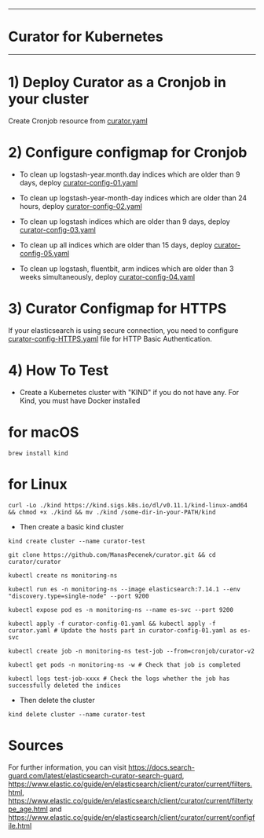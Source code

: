 ------------------------
# Curator for Kubernetes
------------------------

# 1) Deploy Curator as a Cronjob in your cluster

Create Cronjob resource from [curator.yaml](https://github.com/ManasPecenek/curator/blob/main/curator/curator.yaml)

# 2) Configure configmap for Cronjob


* To clean up logstash-year.month.day indices which are older than 9 days, deploy  [curator-config-01.yaml](https://github.com/ManasPecenek/curator/blob/main/curator/curator-config-01.yaml)

* To clean up logstash-year-month-day indices which are older than 24 hours, deploy   [curator-config-02.yaml](https://github.com/ManasPecenek/curator/blob/main/curator/curator-config-02.yaml)

* To clean up logstash indices which are older than 9 days, deploy [curator-config-03.yaml](https://github.com/ManasPecenek/curator/blob/main/curator/curator-config-03.yaml)

* To clean up all indices which are older than 15 days, deploy [curator-config-05.yaml](https://github.com/ManasPecenek/curator/blob/main/curator/curator-config-05.yaml)

* To clean up logstash, fluentbit, arm indices which are older than 3 weeks simultaneously, deploy [curator-config-04.yaml](https://github.com/ManasPecenek/curator/blob/main/curator/curator-config-04.yaml)


# 3) Curator Configmap for HTTPS

If your elasticsearch is using secure connection, you need to configure [curator-config-HTTPS.yaml](https://github.com/ManasPecenek/curator/blob/main/curator/curator-config-HTTPS.yaml) file for HTTP Basic Authentication.

# 4) How To Test

* Create a Kubernetes cluster with "KIND" if you do not have any. For Kind, you must have Docker installed

# for macOS

`brew install kind `

# for Linux

`curl -Lo ./kind https://kind.sigs.k8s.io/dl/v0.11.1/kind-linux-amd64 && chmod +x ./kind && mv ./kind /some-dir-in-your-PATH/kind`

* Then create a basic kind cluster

`kind create cluster --name curator-test`

`git clone https://github.com/ManasPecenek/curator.git && cd curator/curator`

`kubectl create ns monitoring-ns`

`kubectl run es -n monitoring-ns --image elasticsearch:7.14.1 --env "discovery.type=single-node" --port 9200`

`kubectl expose pod es -n monitoring-ns --name es-svc --port 9200`

`kubectl apply -f curator-config-01.yaml && kubectl apply -f curator.yaml # Update the hosts part in curator-config-01.yaml as es-svc`

`kubectl create job -n monitoring-ns test-job --from=cronjob/curator-v2`

`kubectl get pods -n monitoring-ns -w # Check that job is completed`

`kubectl logs test-job-xxxx # Check the logs whether the job has successfully deleted the indices`

* Then delete the cluster

`kind delete cluster --name curator-test`


# Sources

For further information, you can visit https://docs.search-guard.com/latest/elasticsearch-curator-search-guard, https://www.elastic.co/guide/en/elasticsearch/client/curator/current/filters.html, https://www.elastic.co/guide/en/elasticsearch/client/curator/current/filtertype_age.html and https://www.elastic.co/guide/en/elasticsearch/client/curator/current/configfile.html
